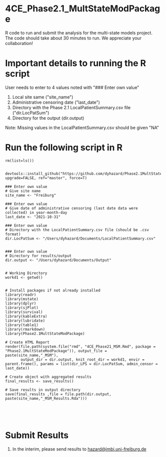 # 4CE_Phase2.1_MultStateModPackage

R code to run and submit the analysis for the multi-state models project. The code should take about 30 minutes to run. We appreciate your collaboration!

# Important details to running the R script 

User needs to enter to 4 values noted with "### Enter own value"
1. Local site same ("site_name")
2. Administrative censoring date ("last_date")
3. Directory with the Phase 2.1 LocalPatientSummary.csv file ("dir.LocPatSum")
4. Directory for the output (dir.output)

Note: Missing values in the LocalPatientSummary.csv should be given "NA"

# Run the following script in R 

```{r, echo=TRUE, message=FALSE, warning=FALSE ,include=FALSE}
rm(list=ls())


devtools::install_github("https://github.com/dyhazard/Phase2.1MultStateModPackage", upgrade=FALSE, ref="master", force=T)

### Enter own value
# Give site name
site_name <- "Freiburg"

### Enter own value
# Give date of administrative censoring (last date data were collected) in year-month-day
last_date <- "2021-10-31"

### Enter own value
# Directory with the LocalPatientSummary.csv file (should be .csv format)
dir.LocPatSum <- "/Users/dyhazard/Documents/LocalPatientSummary.csv"


### Enter own value
# Directory for results/output
dir.output <- "/Users/dyhazard/Documents/Output"


# Working Directory
workd1 <- getwd()


# Install packages if not already installed
library(readr)
library(mstate)
library(dplyr)
library(sjPlot)
library(survival)
library(kableExtra)
library(lubridate)
library(table1)
library(rmarkdown)
library(Phase2.1MultStateModPackage)

# Create HTML Report
render(file.path(system.file("rmd", "4CE_Phase21_MSM.Rmd", package = "Phase2.1MultStateModPackage")), output_file = paste(site_name,"_MSM"),
       output_dir = dir.output, knit_root_dir = workd1, envir = parent.frame(), params = list(dir_LPS = dir.LocPatSum, admin_censor = last_date))

# Create object with aggregated results
final_results <- save_results()

# Save results in output directory
save(final_results ,file = file.path(dir.output, paste(site_name,"_MSM_Results.Rda")))





```


# Submit Results

1. In the interim, please send results to hazard@imbi.uni-freiburg.de
